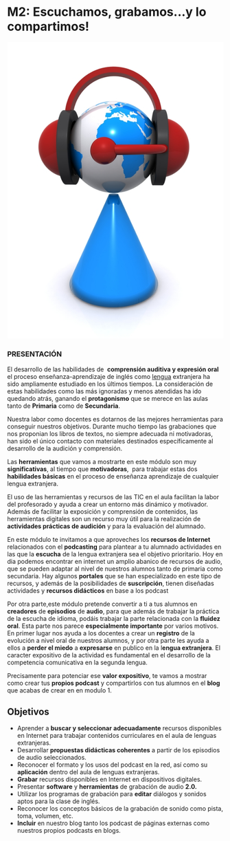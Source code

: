 # M2: Escuchamos, grabamos...y lo compartimos!

![Fig 2.1 partnerinedu.com Licencia Creative Commons](img/speaking-and-listening.jpg)




### PRESENTACIÓN  

El desarrollo de las habilidades de  **comprensión auditiva y expresión oral**  el proceso enseñanza-aprendizaje de inglés como [lengua](http://www.monografias.com/trabajos16/desarrollo-del-lenguaje/desarrollo-del-lenguaje.shtml) extranjera ha sido ampliamente estudiado en los últimos tiempos. La consideración de estas habilidades como las más ignoradas y menos atendidas ha ido quedando atrás, ganando el **protagonismo** que se merece en las aulas tanto de **Primaria** como de **Secundaria**.

Nuestra labor como docentes es dotarnos de las mejores herramientas para conseguir nuestros objetivos. Durante mucho tiempo las grabaciones que nos proponian los libros de textos, no siempre adecuada ni motivadoras, han sido el único contacto con materiales destinados específicamente al desarrollo de la audición y comprensión.

Las **herramientas** que vamos a mostrarte en este módulo son muy **significativas**, al tiempo que **motivadoras**,  para trabajar estas dos **habilidades básicas** en el proceso de enseñanza aprendizaje de cualquier lengua extranjera.

El uso de las herramientas y recursos de las TIC en el aula facilitan la labor del profesorado y ayuda a crear un entorno más dinámico y motivador. Además de facilitar la exposición y comprensión de contenidos, las herramientas digitales son un recurso muy útil para la realización de **actividades prácticas de audición** y para la evaluación del alumnado.

En este módulo te invitamos a que aproveches los **recursos de Internet** relacionados con el **podcasting** para plantear a tu alumnado actividades en las que la **escucha** de la lengua extranjera sea el objetivo prioritario. Hoy en dia podemos encontrar en internet un amplio abanico de recursos de audio, que se pueden adaptar al nivel de nuestros alumnos tanto de primaria como secundaria. Hay algunos **portales** que se han especializado en este tipo de recursos, y además de la posibilidades de **suscripción**, tienen diseñadas actividades y **recursos didácticos** en base a los podcast

Por otra parte,este módulo pretende convertir a ti a tus alumnos en **creadores** de **episodios** de **audio**, para que además de trabajar la práctica de la escucha de idioma, podáis trabajar la parte relacionada con la **fluidez oral**. Esta parte nos parece **especialmente importante** por varios motivos. En primer lugar nos ayuda a los docentes a crear un **registro** de la evolución a nivel oral de nuestros alumnos, y por otra parte les ayuda a ellos a **perder el miedo** a **expresarse** en publico en la l**engua extranjera**. El caracter expositivo de la actividad es fundamental en el desarrollo de la competencia comunicativa en la segunda lengua.

Precisamente para potenciar ese **valor expositivo**, te vamos a mostrar como crear tus **propios podcast** y compartirlos con tus alumnos en el **blog** que acabas de crear en en modulo 1.

## Objetivos

*   Aprender a **buscar y seleccionar** **adecuadamente** recursos disponibles en Internet para trabajar contenidos curriculares en el aula de lenguas extranjeras.
*   Desarrollar **propuestas didácticas coherentes** a partir de los episodios de audio seleccionados.
*   Reconocer el formato y los usos del podcast en la red, así como su **aplicación** dentro del aula de lenguas extranjeras.
*   **Grabar** recursos disponibles en Internet en dispositivos digitales.
*   Presentar **software** y **herramientas** de grabación de audio **2.0.**
*   Utilizar los programas de grabación para **editar** diálogos y sonidos aptos para la clase de inglés.
*   Reconocer los conceptos básicos de la grabación de sonido como pista, toma, volumen, etc.
*   **Incluir** en nuestro blog tanto los podcast de páginas externas como nuestros propios podcasts en blogs.

